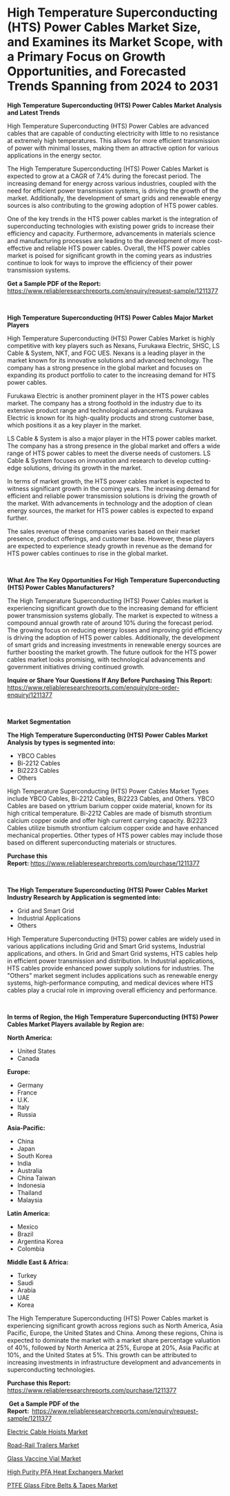 <p><h1>High Temperature Superconducting (HTS) Power Cables Market Size, and Examines its Market Scope, with a Primary Focus on Growth Opportunities, and Forecasted Trends Spanning from 2024 to 2031</h1></p><p><strong>High Temperature Superconducting (HTS) Power Cables Market Analysis and Latest Trends</strong></p>
<p><p>High Temperature Superconducting (HTS) Power Cables are advanced cables that are capable of conducting electricity with little to no resistance at extremely high temperatures. This allows for more efficient transmission of power with minimal losses, making them an attractive option for various applications in the energy sector.</p><p>The High Temperature Superconducting (HTS) Power Cables Market is expected to grow at a CAGR of 7.4% during the forecast period. The increasing demand for energy across various industries, coupled with the need for efficient power transmission systems, is driving the growth of the market. Additionally, the development of smart grids and renewable energy sources is also contributing to the growing adoption of HTS power cables.</p><p>One of the key trends in the HTS power cables market is the integration of superconducting technologies with existing power grids to increase their efficiency and capacity. Furthermore, advancements in materials science and manufacturing processes are leading to the development of more cost-effective and reliable HTS power cables. Overall, the HTS power cables market is poised for significant growth in the coming years as industries continue to look for ways to improve the efficiency of their power transmission systems.</p></p>
<p><strong>Get a Sample PDF of the Report:&nbsp;</strong> <a href="https://www.reliableresearchreports.com/enquiry/request-sample/1211377">https://www.reliableresearchreports.com/enquiry/request-sample/1211377</a></p>
<p>&nbsp;</p>
<p><strong>High Temperature Superconducting (HTS) Power Cables Major Market Players</strong></p>
<p><p>High Temperature Superconducting (HTS) Power Cables Market is highly competitive with key players such as Nexans, Furukawa Electric, SHSC, LS Cable & System, NKT, and FGC UES. Nexans is a leading player in the market known for its innovative solutions and advanced technology. The company has a strong presence in the global market and focuses on expanding its product portfolio to cater to the increasing demand for HTS power cables.</p><p>Furukawa Electric is another prominent player in the HTS power cables market. The company has a strong foothold in the industry due to its extensive product range and technological advancements. Furukawa Electric is known for its high-quality products and strong customer base, which positions it as a key player in the market.</p><p>LS Cable & System is also a major player in the HTS power cables market. The company has a strong presence in the global market and offers a wide range of HTS power cables to meet the diverse needs of customers. LS Cable & System focuses on innovation and research to develop cutting-edge solutions, driving its growth in the market.</p><p>In terms of market growth, the HTS power cables market is expected to witness significant growth in the coming years. The increasing demand for efficient and reliable power transmission solutions is driving the growth of the market. With advancements in technology and the adoption of clean energy sources, the market for HTS power cables is expected to expand further.</p><p>The sales revenue of these companies varies based on their market presence, product offerings, and customer base. However, these players are expected to experience steady growth in revenue as the demand for HTS power cables continues to rise in the global market.</p></p>
<p>&nbsp;</p>
<p><strong>What Are The Key Opportunities For High Temperature Superconducting (HTS) Power Cables Manufacturers?</strong></p>
<p><p>The High Temperature Superconducting (HTS) Power Cables market is experiencing significant growth due to the increasing demand for efficient power transmission systems globally. The market is expected to witness a compound annual growth rate of around 10% during the forecast period. The growing focus on reducing energy losses and improving grid efficiency is driving the adoption of HTS power cables. Additionally, the development of smart grids and increasing investments in renewable energy sources are further boosting the market growth. The future outlook for the HTS power cables market looks promising, with technological advancements and government initiatives driving continued growth.</p></p>
<p><strong>Inquire or Share Your Questions If Any Before Purchasing This Report:</strong> <a href="https://www.reliableresearchreports.com/enquiry/pre-order-enquiry/1211377">https://www.reliableresearchreports.com/enquiry/pre-order-enquiry/1211377</a></p>
<p>&nbsp;</p>
<p><strong>Market Segmentation</strong></p>
<p><strong>The High Temperature Superconducting (HTS) Power Cables Market Analysis by types is segmented into:</strong></p>
<p><ul><li>YBCO Cables</li><li>Bi-2212 Cables</li><li>Bi2223 Cables</li><li>Others</li></ul></p>
<p><p>High Temperature Superconducting (HTS) Power Cables Market Types include YBCO Cables, Bi-2212 Cables, Bi2223 Cables, and Others. YBCO Cables are based on yttrium barium copper oxide material, known for its high critical temperature. Bi-2212 Cables are made of bismuth strontium calcium copper oxide and offer high current carrying capacity. Bi2223 Cables utilize bismuth strontium calcium copper oxide and have enhanced mechanical properties. Other types of HTS power cables may include those based on different superconducting materials or structures.</p></p>
<p><strong>Purchase this Report:&nbsp;</strong><a href="https://www.reliableresearchreports.com/purchase/1211377">https://www.reliableresearchreports.com/purchase/1211377</a></p>
<p>&nbsp;</p>
<p><strong>The High Temperature Superconducting (HTS) Power Cables Market Industry Research by Application is segmented into:</strong></p>
<p><ul><li>Grid and Smart Grid</li><li>Industrial Applications</li><li>Others</li></ul></p>
<p><p>High Temperature Superconducting (HTS) power cables are widely used in various applications including Grid and Smart Grid systems, Industrial applications, and others. In Grid and Smart Grid systems, HTS cables help in efficient power transmission and distribution. In Industrial applications, HTS cables provide enhanced power supply solutions for industries. The "Others" market segment includes applications such as renewable energy systems, high-performance computing, and medical devices where HTS cables play a crucial role in improving overall efficiency and performance.</p></p>
<p>&nbsp;</p>
<p><strong>In terms of Region, the High Temperature Superconducting (HTS) Power Cables Market Players available by Region are:</strong></p>
<p>
    <p> <strong> North America: </strong>
        <ul>
            <li>United States</li>
            <li>Canada</li>
        </ul>
        </p> 
    <p> <strong> Europe: </strong>
        <ul>
            <li>Germany</li>
            <li>France</li>
            <li>U.K.</li>
            <li>Italy</li>
            <li>Russia</li>
        </ul>
        </p> 
    <p> <strong> Asia-Pacific: </strong>
        <ul>
            <li>China</li>
            <li>Japan</li>
            <li>South Korea</li>
            <li>India</li>
            <li>Australia</li>
            <li>China Taiwan</li>
            <li>Indonesia</li>
            <li>Thailand</li>
            <li>Malaysia</li>
        </ul>
        </p> 
    <p> <strong> Latin America: </strong>
        <ul>
            <li>Mexico</li>
            <li>Brazil</li>
            <li>Argentina Korea</li>
            <li>Colombia</li>
        </ul>
        </p> 
    <p> <strong> Middle East & Africa: </strong>
        <ul>
            <li>Turkey</li>
            <li>Saudi</li>
            <li>Arabia</li>
            <li>UAE</li>
            <li>Korea</li>
        </ul>
    </p>
    </p>
<p><p>The High Temperature Superconducting (HTS) Power Cables market is experiencing significant growth across regions such as North America, Asia Pacific, Europe, the United States and China. Among these regions, China is expected to dominate the market with a market share percentage valuation of 40%, followed by North America at 25%, Europe at 20%, Asia Pacific at 10%, and the United States at 5%. This growth can be attributed to increasing investments in infrastructure development and advancements in superconducting technologies.</p></p>
<p><strong>Purchase this Report: </strong><a href="https://www.reliableresearchreports.com/purchase/1211377">https://www.reliableresearchreports.com/purchase/1211377</a></p>
<p>&nbsp;<strong>Get a Sample PDF of the Report:&nbsp;&nbsp;</strong><a href="https://www.reliableresearchreports.com/enquiry/request-sample/1211377">https://www.reliableresearchreports.com/enquiry/request-sample/1211377</a></p>
<p><strong></strong></p>
<p><p><a href="https://github.com/dimitrishawkinswaynenp91rgz/Market-Research-Report-List-1/blob/main/electric-cable-hoists-market.md">Electric Cable Hoists Market</a></p><p><a href="https://github.com/changoleonlaverguenzanoexiste/Market-Research-Report-List-2/blob/main/road-rail-trailers-market.md">Road-Rail Trailers Market</a></p><p><a href="https://medium.com/@noelkunzei1/glass-vaccine-vial-market-furnishes-information-on-market-share-market-trends-and-market-growth-f415826dfe2e">Glass Vaccine Vial Market</a></p><p><a href="https://medium.com/@judyhunter52/high-purity-pfa-heat-exchangers-market-competitive-analysis-market-trends-and-forecast-to-2031-d882fd35225a">High Purity PFA Heat Exchangers Market</a></p><p><a href="https://medium.com/@judyhunter52/ptfe-glass-fibre-belts-amp-tapes-market-insights-into-market-cagr-market-trends-and-growth-57ca41a239d5">PTFE Glass Fibre Belts & Tapes Market</a></p></p>